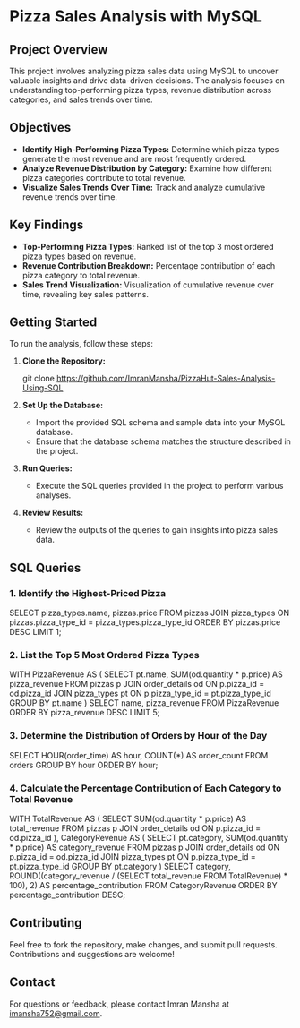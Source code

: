 
# Pizza Sales Analysis with MySQL

## Project Overview

This project involves analyzing pizza sales data using MySQL to uncover valuable insights and drive data-driven decisions. The analysis focuses on understanding top-performing pizza types, revenue distribution across categories, and sales trends over time.

## Objectives

- **Identify High-Performing Pizza Types:** Determine which pizza types generate the most revenue and are most frequently ordered.
- **Analyze Revenue Distribution by Category:** Examine how different pizza categories contribute to total revenue.
- **Visualize Sales Trends Over Time:** Track and analyze cumulative revenue trends over time.

## Key Findings

- **Top-Performing Pizza Types:** Ranked list of the top 3 most ordered pizza types based on revenue.
- **Revenue Contribution Breakdown:** Percentage contribution of each pizza category to total revenue.
- **Sales Trend Visualization:** Visualization of cumulative revenue over time, revealing key sales patterns.

## Getting Started

To run the analysis, follow these steps:

1. **Clone the Repository:**

 
    git clone https://github.com/ImranMansha/PizzaHut-Sales-Analysis-Using-SQL


2. **Set Up the Database:**

    - Import the provided SQL schema and sample data into your MySQL database.
    - Ensure that the database schema matches the structure described in the project.

3. **Run Queries:**

    - Execute the SQL queries provided in the project to perform various analyses.

4. **Review Results:**

    - Review the outputs of the queries to gain insights into pizza sales data.

## SQL Queries

### 1. Identify the Highest-Priced Pizza

SELECT pizza_types.name, pizzas.price 
FROM pizzas 
JOIN pizza_types ON pizzas.pizza_type_id = pizza_types.pizza_type_id
ORDER BY pizzas.price DESC
LIMIT 1;

### 2. List the Top 5 Most Ordered Pizza Types

WITH PizzaRevenue AS (
    SELECT pt.name, SUM(od.quantity * p.price) AS pizza_revenue
    FROM pizzas p
    JOIN order_details od ON p.pizza_id = od.pizza_id
    JOIN pizza_types pt ON p.pizza_type_id = pt.pizza_type_id
    GROUP BY pt.name
)
SELECT name, pizza_revenue
FROM PizzaRevenue
ORDER BY pizza_revenue DESC
LIMIT 5;

### 3. Determine the Distribution of Orders by Hour of the Day

SELECT HOUR(order_time) AS hour, COUNT(*) AS order_count
FROM orders
GROUP BY hour
ORDER BY hour;

### 4. Calculate the Percentage Contribution of Each Category to Total Revenue


WITH TotalRevenue AS (
    SELECT SUM(od.quantity * p.price) AS total_revenue
    FROM pizzas p
    JOIN order_details od ON p.pizza_id = od.pizza_id
),
CategoryRevenue AS (
    SELECT pt.category, SUM(od.quantity * p.price) AS category_revenue
    FROM pizzas p
    JOIN order_details od ON p.pizza_id = od.pizza_id
    JOIN pizza_types pt ON p.pizza_type_id = pt.pizza_type_id
    GROUP BY pt.category
)
SELECT category,
       ROUND((category_revenue / (SELECT total_revenue FROM TotalRevenue) * 100), 2) AS percentage_contribution
FROM CategoryRevenue
ORDER BY percentage_contribution DESC;

## Contributing

Feel free to fork the repository, make changes, and submit pull requests. Contributions and suggestions are welcome!

## Contact

For questions or feedback, please contact Imran Mansha at imansha752@gmail.com.
